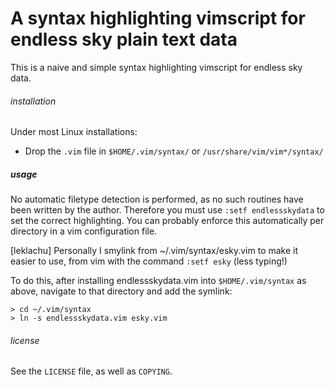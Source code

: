# A syntax highlighting vimscript for endless sky plain text data

This is a naive and simple syntax highlighting vimscript for endless sky data.

###### installation

Under most Linux installations:
- Drop the `.vim` file in `$HOME/.vim/syntax/` or `/usr/share/vim/vim*/syntax/`

##### usage

No automatic filetype detection is performed, as no such routines have been
written by the author. Therefore you must use `:setf endlessskydata` to set
the correct highlighting. You can probably enforce this automatically per
directory in a vim configuration file.

[leklachu] Personally I smylink from ~/.vim/syntax/esky.vim to make it easier to use, from vim with the command `:setf esky` (less typing!)

To do this, after installing endlessskydata.vim into `$HOME/.vim/syntax` as above, navigate to that directory and add the symlink:

`> cd ~/.vim/syntax`  
`> ln -s endlessskydata.vim esky.vim`

###### license

See the `LICENSE` file, as well as `COPYING`.
